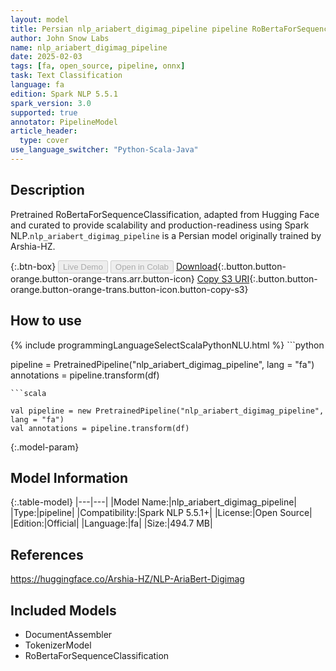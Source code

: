 ```yaml
---
layout: model
title: Persian nlp_ariabert_digimag_pipeline pipeline RoBertaForSequenceClassification from Arshia-HZ
author: John Snow Labs
name: nlp_ariabert_digimag_pipeline
date: 2025-02-03
tags: [fa, open_source, pipeline, onnx]
task: Text Classification
language: fa
edition: Spark NLP 5.5.1
spark_version: 3.0
supported: true
annotator: PipelineModel
article_header:
  type: cover
use_language_switcher: "Python-Scala-Java"
---
```


## Description

Pretrained RoBertaForSequenceClassification, adapted from Hugging Face and curated to provide scalability and production-readiness using Spark NLP.`nlp_ariabert_digimag_pipeline` is a Persian model originally trained by Arshia-HZ.

{:.btn-box}
<button class="button button-orange" disabled>Live Demo</button>
<button class="button button-orange" disabled>Open in Colab</button>
[Download](https://s3.amazonaws.com/auxdata.johnsnowlabs.com/public/models/nlp_ariabert_digimag_pipeline_fa_5.5.1_3.0_1738595207281.zip){:.button.button-orange.button-orange-trans.arr.button-icon}
[Copy S3 URI](s3://auxdata.johnsnowlabs.com/public/models/nlp_ariabert_digimag_pipeline_fa_5.5.1_3.0_1738595207281.zip){:.button.button-orange.button-orange-trans.button-icon.button-copy-s3}

## How to use



<div class="tabs-box" markdown="1">
{% include programmingLanguageSelectScalaPythonNLU.html %}
```python

pipeline = PretrainedPipeline("nlp_ariabert_digimag_pipeline", lang = "fa")
annotations =  pipeline.transform(df)   

```
```scala

val pipeline = new PretrainedPipeline("nlp_ariabert_digimag_pipeline", lang = "fa")
val annotations = pipeline.transform(df)

```
</div>

{:.model-param}
## Model Information

{:.table-model}
|---|---|
|Model Name:|nlp_ariabert_digimag_pipeline|
|Type:|pipeline|
|Compatibility:|Spark NLP 5.5.1+|
|License:|Open Source|
|Edition:|Official|
|Language:|fa|
|Size:|494.7 MB|

## References

https://huggingface.co/Arshia-HZ/NLP-AriaBert-Digimag

## Included Models

- DocumentAssembler
- TokenizerModel
- RoBertaForSequenceClassification